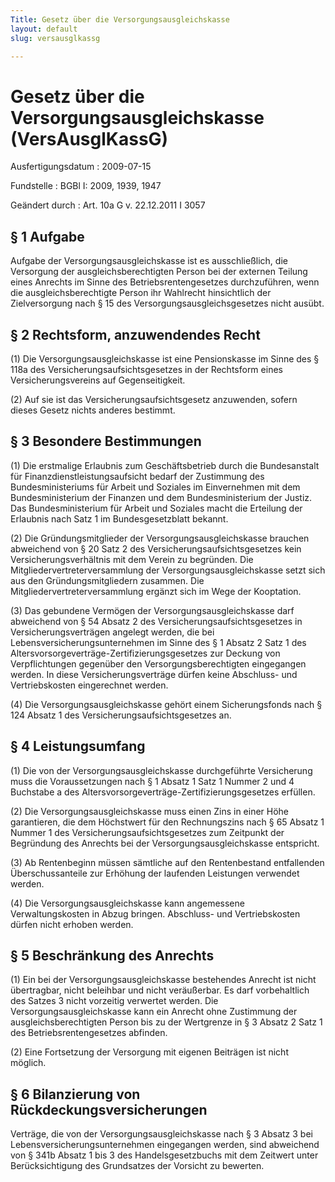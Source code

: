 ```yaml
---
Title: Gesetz über die Versorgungsausgleichskasse
layout: default
slug: versausglkassg

---
```


# Gesetz über die Versorgungsausgleichskasse (VersAusglKassG)

Ausfertigungsdatum
:   2009-07-15

Fundstelle
:   BGBl I: 2009, 1939, 1947

Geändert durch
:   Art. 10a G v. 22.12.2011 I 3057


## § 1 Aufgabe

Aufgabe der Versorgungsausgleichskasse ist es ausschließlich, die
Versorgung der ausgleichsberechtigten Person bei der externen Teilung
eines Anrechts im Sinne des Betriebsrentengesetzes durchzuführen, wenn
die ausgleichsberechtigte Person ihr Wahlrecht hinsichtlich der
Zielversorgung nach § 15 des Versorgungsausgleichsgesetzes nicht
ausübt.


## § 2 Rechtsform, anzuwendendes Recht

(1) Die Versorgungsausgleichskasse ist eine Pensionskasse im Sinne des
§ 118a des Versicherungsaufsichtsgesetzes in der Rechtsform eines
Versicherungsvereins auf Gegenseitigkeit.

(2) Auf sie ist das Versicherungsaufsichtsgesetz anzuwenden, sofern
dieses Gesetz nichts anderes bestimmt.


## § 3 Besondere Bestimmungen

(1) Die erstmalige Erlaubnis zum Geschäftsbetrieb durch die
Bundesanstalt für Finanzdienstleistungsaufsicht bedarf der Zustimmung
des Bundesministeriums für Arbeit und Soziales im Einvernehmen mit dem
Bundesministerium der Finanzen und dem Bundesministerium der Justiz.
Das Bundesministerium für Arbeit und Soziales macht die Erteilung der
Erlaubnis nach Satz 1 im Bundesgesetzblatt bekannt.

(2) Die Gründungsmitglieder der Versorgungsausgleichskasse brauchen
abweichend von § 20 Satz 2 des Versicherungsaufsichtsgesetzes kein
Versicherungsverhältnis mit dem Verein zu begründen. Die
Mitgliedervertreterversammlung der Versorgungsausgleichskasse setzt
sich aus den Gründungsmitgliedern zusammen. Die
Mitgliedervertreterversammlung ergänzt sich im Wege der Kooptation.

(3) Das gebundene Vermögen der Versorgungsausgleichskasse darf
abweichend von § 54 Absatz 2 des Versicherungsaufsichtsgesetzes in
Versicherungsverträgen angelegt werden, die bei
Lebensversicherungsunternehmen im Sinne des § 1 Absatz 2 Satz 1 des
Altersvorsorgeverträge-Zertifizierungsgesetzes zur Deckung von
Verpflichtungen gegenüber den Versorgungsberechtigten eingegangen
werden. In diese Versicherungsverträge dürfen keine Abschluss- und
Vertriebskosten eingerechnet werden.

(4) Die Versorgungsausgleichskasse gehört einem Sicherungsfonds nach §
124 Absatz 1 des Versicherungsaufsichtsgesetzes an.


## § 4 Leistungsumfang

(1) Die von der Versorgungsausgleichskasse durchgeführte Versicherung
muss die Voraussetzungen nach § 1 Absatz 1 Satz 1 Nummer 2 und 4
Buchstabe a des Altersvorsorgeverträge-Zertifizierungsgesetzes
erfüllen.

(2) Die Versorgungsausgleichskasse muss einen Zins in einer Höhe
garantieren, die dem Höchstwert für den Rechnungszins nach § 65 Absatz
1 Nummer 1 des Versicherungsaufsichtsgesetzes zum Zeitpunkt der
Begründung des Anrechts bei der Versorgungsausgleichskasse entspricht.

(3) Ab Rentenbeginn müssen sämtliche auf den Rentenbestand
entfallenden Überschussanteile zur Erhöhung der laufenden Leistungen
verwendet werden.

(4) Die Versorgungsausgleichskasse kann angemessene Verwaltungskosten
in Abzug bringen. Abschluss- und Vertriebskosten dürfen nicht erhoben
werden.


## § 5 Beschränkung des Anrechts

(1) Ein bei der Versorgungsausgleichskasse bestehendes Anrecht ist
nicht übertragbar, nicht beleihbar und nicht veräußerbar. Es darf
vorbehaltlich des Satzes 3 nicht vorzeitig verwertet werden. Die
Versorgungsausgleichskasse kann ein Anrecht ohne Zustimmung der
ausgleichsberechtigten Person bis zu der Wertgrenze in § 3 Absatz 2
Satz 1 des Betriebsrentengesetzes abfinden.

(2) Eine Fortsetzung der Versorgung mit eigenen Beiträgen ist nicht
möglich.


## § 6 Bilanzierung von Rückdeckungsversicherungen

Verträge, die von der Versorgungsausgleichskasse nach § 3 Absatz 3 bei
Lebensversicherungsunternehmen eingegangen werden, sind abweichend von
§ 341b Absatz 1 bis 3 des Handelsgesetzbuchs mit dem Zeitwert unter
Berücksichtigung des Grundsatzes der Vorsicht zu bewerten.

